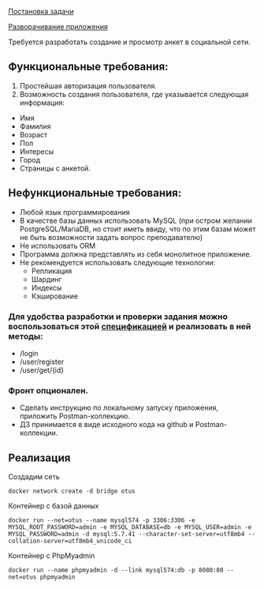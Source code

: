 
[Постановка задачи](#task)

[Разворачивание приложения](#prepare)


<a name="task"></a>

Требуется разработать создание и просмотр анкет в социальной сети.

## Функциональные требования: ##

1. Простейшая авторизация пользователя.
2. Возможность создания пользователя, где указывается следующая информация:
  - Имя
  - Фамилия
  - Возраст
  - Пол
  - Интересы
  - Город
  - Страницы с анкетой.

## Нефункциональные требования: ##
- Любой язык программирования
- В качестве базы данных использовать MySQL (при остром желании PostgreSQL/MariaDB, но стоит иметь ввиду, что по этим базам может не быть возможности задать вопрос преподавателю)
- Не использовать ORM
- Программа должна представлять из себя монолитное приложение.
- Не рекомендуется использовать следующие технологии:
  - Репликация
  - Шардинг
  - Индексы
  - Кэширование

### Для удобства разработки и проверки задания можно воспользоваться этой [спецификацией](https://github.com/OtusTeam/highload/blob/master/homework/openapi.json) и реализовать в ней методы: ###
- /login
- /user/register
- /user/get/{id}

### Фронт опционален. ###
- Сделать инструкцию по локальному запуску приложения, приложить Postman-коллекцию.
- ДЗ принимается в виде исходного кода на github и Postman-коллекции.


## Реализация

<a name="prepare"></a>

Создадим сеть
```
docker network create -d bridge otus
```

Контейнер с базой данных
```
docker run --net=otus --name mysql574 -p 3306:3306 -e MYSQL_ROOT_PASSWORD=admin -e MYSQL_DATABASE=db -e MYSQL_USER=admin -e MYSQL_PASSWORD=admin -d mysql:5.7.41 --character-set-server=utf8mb4 --collation-server=utf8mb4_unicode_ci
```

Контейнер с PhpMyadmin
```
docker run --name phpmyadmin -d --link mysql574:db -p 8080:80 --net=otus phpmyadmin
```
